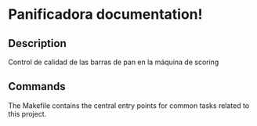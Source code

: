 # Panificadora documentation!

## Description

Control de calidad de las barras de pan en la máquina de scoring

## Commands

The Makefile contains the central entry points for common tasks related to this project.

